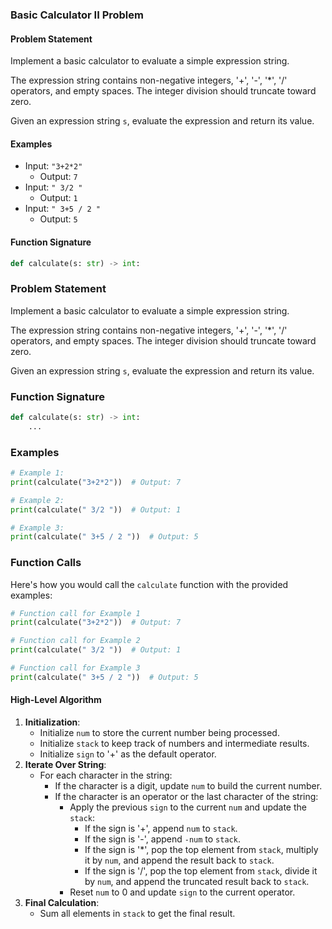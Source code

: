 ### Basic Calculator II Problem

#### Problem Statement
Implement a basic calculator to evaluate a simple expression string.

The expression string contains non-negative integers, '+', '-', '*', '/' operators, and empty spaces. The integer division should truncate toward zero.

Given an expression string `s`, evaluate the expression and return its value.

#### Examples
- Input: `"3+2*2"`
  - Output: `7`
- Input: `" 3/2 "`
  - Output: `1`
- Input: `" 3+5 / 2 "`
  - Output: `5`

#### Function Signature
```python
def calculate(s: str) -> int:
```

### Problem Statement

Implement a basic calculator to evaluate a simple expression string.

The expression string contains non-negative integers, '+', '-', '*', '/' operators, and empty spaces. The integer division should truncate toward zero.

Given an expression string `s`, evaluate the expression and return its value.

### Function Signature
```python
def calculate(s: str) -> int:
    ...
```

### Examples
```python
# Example 1:
print(calculate("3+2*2"))  # Output: 7

# Example 2:
print(calculate(" 3/2 "))  # Output: 1

# Example 3:
print(calculate(" 3+5 / 2 "))  # Output: 5
```


### Function Calls
Here's how you would call the `calculate` function with the provided examples:

```python
# Function call for Example 1
print(calculate("3+2*2"))  # Output: 7

# Function call for Example 2
print(calculate(" 3/2 "))  # Output: 1

# Function call for Example 3
print(calculate(" 3+5 / 2 "))  # Output: 5
```

#### High-Level Algorithm
1. **Initialization**:
   - Initialize `num` to store the current number being processed.
   - Initialize `stack` to keep track of numbers and intermediate results.
   - Initialize `sign` to '+' as the default operator.
2. **Iterate Over String**:
   - For each character in the string:
     - If the character is a digit, update `num` to build the current number.
     - If the character is an operator or the last character of the string:
       - Apply the previous `sign` to the current `num` and update the `stack`:
         - If the sign is '+', append `num` to `stack`.
         - If the sign is '-', append `-num` to `stack`.
         - If the sign is '*', pop the top element from `stack`, multiply it by `num`, and append the result back to `stack`.
         - If the sign is '/', pop the top element from `stack`, divide it by `num`, and append the truncated result back to `stack`.
       - Reset `num` to 0 and update `sign` to the current operator.
3. **Final Calculation**:
   - Sum all elements in `stack` to get the final result.
